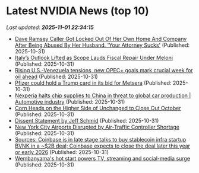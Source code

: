 # Latest NVIDIA News (top 10)
_Last updated: **2025-11-01 22:34:15**_

- [Dave Ramsey Caller Got Locked Out Of Her Own Home And Company After Being Abused By Her Husband. 'Your Attorney Sucks'](https://www.yahoo.com/lifestyle/articles/dave-ramsey-caller-got-locked-223316901.html) (Published: 2025-10-31)
- [Italy’s Outlook Lifted as Scope Lauds Fiscal Repair Under Meloni](https://biztoc.com/x/799d931afddb9e7b) (Published: 2025-10-31)
- [Rising U.S.-Venezuela tensions, new OPEC+ goals mark crucial week for oil ahead](https://biztoc.com/x/53321519c66639ae) (Published: 2025-10-31)
- [Pfizer could hold a Trump card in its bid for Metsera](https://biztoc.com/x/c4b1ab5a1e8375b7) (Published: 2025-10-31)
- [Nexperia halts chip supplies to China in threat to global car production | Automotive industry](https://biztoc.com/x/bd501b7229779876) (Published: 2025-10-31)
- [Corn Heads on the Higher Side of Unchanged to Close Out October](https://biztoc.com/x/dc02619f5ca69381) (Published: 2025-10-31)
- [Dissent Statement by Jeff Schmid](https://biztoc.com/x/1b5feaac91330cb2) (Published: 2025-10-31)
- [New York City Airports Disrupted by Air-Traffic Controller Shortage](https://biztoc.com/x/549a2e310829cd93) (Published: 2025-10-31)
- [Sources: Coinbase is in late stage talks to buy stablecoin infra startup BVNK in a ~$2B deal; Coinbase expects to close the deal later this year or early 2026](https://biztoc.com/x/cf49f47d8f9a012a) (Published: 2025-10-31)
- [Wembanyama's hot start powers TV, streaming and social-media surge](https://biztoc.com/x/514267f09bc5fb93) (Published: 2025-10-31)
